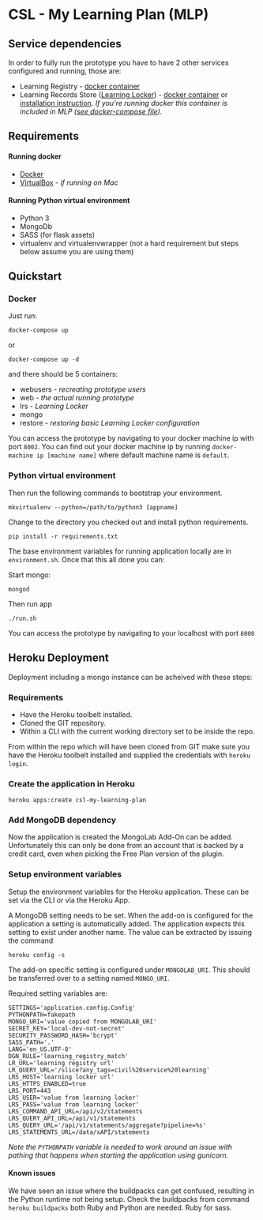CSL - My Learning Plan (MLP)
============================


Service dependencies
--------------------
In order to fully run the prototype you have to have 2 other services configured and running, those are:
  - Learning Registry - [docker container](https://github.com/crossgovernmentservices/csl-learningregistry-containers)
  - Learning Records Store ([Learning Locker](https://learninglocker.net/)) - [docker container](https://github.com/LearningLocker/docs/issues/15) or [installation instruction](http://docs.learninglocker.net/installation). *If you're running docker this container is included in MLP ([see docker-compose file](docker-compose.yml#L31)).*


Requirements
------------
#### Running docker
 - [Docker](https://www.docker.com)
 - [VirtualBox](https://www.virtualbox.org) - *if running on Mac*

#### Running Python virtual environment
- Python 3
- MongoDb
- SASS (for flask assets)
- virtualenv and virtualenvwrapper (not a hard requirement but steps below assume you are using them)


Quickstart
----------

### Docker
Just run:
```
docker-compose up
```
or
```
docker-compose up -d
```
and there should be 5 containers: 
  - webusers - *recreating prototype users*
  - web - *the actual running prototype*
  - lrs - *Learning Locker*
  - mongo
  - restore - *restoring basic Learning Locker configuration*

You can access the prototype by navigating to your docker machine ip with port `8002`. You can find out your docker machine ip by running `docker-machine ip [machine name]` where default machine name is `default`.

### Python virtual environment


Then run the following commands to bootstrap your environment.

```
mkvirtualenv --python=/path/to/python3 [appname]
```
Change to the directory you checked out and install python requirements.

```
pip install -r requirements.txt
```

The base environment variables for running application locally are in `environment.sh`.
Once that this all done you can:

Start mongo:
```
mongod
```

Then run app
```
./run.sh
```
You can access the prototype by navigating to your localhost with port `8000`


Heroku Deployment
----------
Deployment including a mongo instance can be acheived with these steps:

### Requirements
- Have the Heroku toolbelt installed.
- Cloned the GIT repository.
- Within a CLI with the current working directory set to be inside the repo.

From within the repo which will have been cloned from GIT make sure you have the Heroku toolbelt installed and supplied the credentials with `heroku login`.

### Create the application in Heroku

```
heroku apps:create csl-my-learning-plan
```

### Add MongoDB dependency
Now the application is created the MongoLab Add-On can be added. Unfortunately this can only be done from an account that is backed by a credit card, even when picking the Free Plan version of the plugin.

### Setup environment variables

Setup the environment variables for the Heroku application. These can be set via the CLI or via the Heroku App.

A MongoDB setting needs to be set. When the add-on is configured for the application a setting is automatically added. The application expects this setting to exist under another name. The value can be extracted by issuing the command 
```
heroku config -s
```

The add-on specific setting is configured under `MONGOLAB_URI`. This should be transferred over to a setting named `MONGO_URI`.

Required setting variables are:
```
SETTINGS='application.config.Config'
PYTHONPATH=fakepath
MONGO_URI='value copied from MONGOLAB_URI'
SECRET_KEY='local-dev-not-secret'
SECURITY_PASSWORD_HASH='bcrypt'
SASS_PATH='.'
LANG='en_US.UTF-8'
DGN_RULE='learning_registry_match'
LR_URL='learning registry url'
LR_QUERY_URL='/slice?any_tags=civil%20service%20learning'
LRS_HOST='learning locker url'
LRS_HTTPS_ENABLED=true
LRS_PORT=443
LRS_USER='value from learning locker'
LRS_PASS='value from learning locker'
LRS_COMMAND_API_URL=/api/v2/statements
LRS_QUERY_API_URL=/api/v1/statements
LRS_QUERY_URL='/api/v1/statements/aggregate?pipeline=%s'
LRS_STATEMENTS_URL=/data/xAPI/statements
```

*Note the `PYTHONPATH` variable is needed to work around an issue with pathing that happens when starting the application using gunicorn.*


#### Known issues
We have seen an issue where the buildpacks can get confused, resulting in the Python runtime not being setup. Check the buildpacks from command `heroku buildpacks` both Ruby and Python are needed. Ruby for sass.

